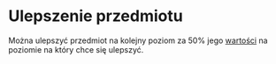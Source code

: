 # Ulepszenie przedmiotu

Można ulepszyć przedmiot na kolejny poziom za 50% jego [wartości](#file-wartosc-przedmiotu-md) na poziomie na który chce się ulepszyć.
